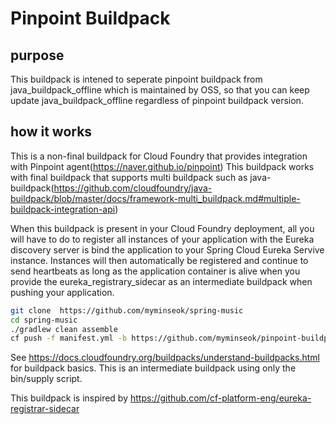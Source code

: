 # Pinpoint Buildpack 
## purpose
This buildpack is intened to seperate pinpoint buildpack from java_buildpack_offline which is maintained by OSS, so that you can keep update java_buildpack_offline regardless of pinpoint buildpack version.

## how it works
This is a non-final buildpack for Cloud Foundry that provides integration with Pinpoint agent(https://naver.github.io/pinpoint)
This buildpack works with final buildpack that supports multi buildpack such as java-buildpack(https://github.com/cloudfoundry/java-buildpack/blob/master/docs/framework-multi_buildpack.md#multiple-buildpack-integration-api)

When this buildpack is present in your Cloud Foundry deployment, all you will have to do to register all 
instances of your application with the Eureka discovery server is bind the application to your Spring Cloud
Eureka Servive instance. Instances will then automatically be registered and continue to send heartbeats
as long as the application container is alive when you provide the eureka_registrary_sidecar as an intermediate
buildpack when pushing your application.

```sh
git clone  https://github.com/myminseok/spring-music
cd spring-music
./gradlew clean assemble
cf push -f manifest.yml -b https://github.com/myminseok/pinpoint-buildpack -b java_buildpack_offline -p build/libs/spring-music.jar
```

See https://docs.cloudfoundry.org/buildpacks/understand-buildpacks.html for buildpack basics. This is an 
intermediate buildpack using only the bin/supply script.

This buildpack is inspired by https://github.com/cf-platform-eng/eureka-registrar-sidecar
